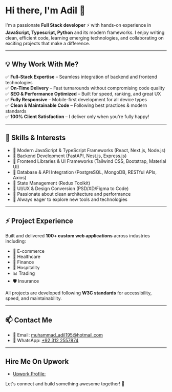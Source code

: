 # Hi there, I'm Adil 👋

I'm a passionate **Full Stack developer** ⚡ with hands-on experience in **JavaScript, Typescript, Python** and its modern frameworks. I enjoy writing clean, efficient code, learning emerging technologies, and collaborating on exciting projects that make a difference.

---

## 💡 Why Work With Me?

✅ **Full-Stack Expertise** – Seamless integration of backend and frontend technologies  
✅ **On-Time Delivery** – Fast turnarounds without compromising code quality  
✅ **SEO & Performance Optimized** – Built for speed, ranking, and great UX  
✅ **Fully Responsive** – Mobile-first development for all device types  
✅ **Clean & Maintainable Code** – Following best practices & modern standards  
✅ **100% Client Satisfaction** – I deliver only when you're fully happy!

---

## 🚀 Skills & Interests

- 🔹 Modern JavaScript & TypeScript Frameworks (React, Next.js, Node.js)
- 🔹 Backend Development (FastAPI, Nest.js, Express.js)
- 🔹 Frontend Libraries & UI Frameworks (Tailwind CSS, Bootstrap, Material UI)
- 🔹 Database & API Integration (PostgreSQL, MongoDB, RESTful APIs, Axios)
- 🔹 State Management (Redux Toolkit)
- 🔹 UI/UX & Design Conversion (PSD/XD/Figma to Code)
- 🔹 Passionate about clean architecture and performance
- 🔹 Always eager to explore new tools and technologies

---

## ⚡ Project Experience

Built and delivered **100+ custom web applications** across industries including:

- 🛒 E-commerce
- 🏥 Healthcare
- 💼 Finance
- 🏨 Hospitality
- 📊 Trading
- 🛡️ Insurance

All projects are developed following **W3C standards** for accessibility, speed, and maintainability.

---

## 📫 Contact Me

- 📧 Email: [muhammad_adil195@hotmail.com](mailto:muhammad_adil195@hotmail.comm)
- 💬 WhatsApp: [+92 312 2557874](https://wa.me/923122557874)

---

## **Hire Me On Upwork**
- [Upwork Profile: ](https://www.upwork.com/freelancers/~016260aaee6cc2d83b?mp_source=share)


Let's connect and build something awesome together! 🚀
